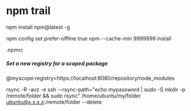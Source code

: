 # npm trail

npm install npm@latest -g

npm config set prefer-offline true
  npm --cache-min 9999999 install <package-name>

.npmrc



##### Set a new registry for a scoped package
@myscope:registry=https://localhost:8080/repository/node_modules




rsync -R -avz -e ssh --rsync-path="echo mypassword | sudo -S  mkdir -p /remote/folder && sudo rsync" /home/ubuntu/my/folder ubuntu@x.x.x.x:/remote/folder --delete

